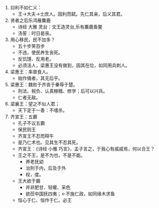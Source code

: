 1. 曰利不如仁义：
    * 王->大夫->士庶人。因利而弑。先仁其亲，后义其君。
2. 贤者之后乐鸿雁麋鹿
    * 诗经 大雅 灵台：文王造灵台,乐有麋鹿鱼鳖
    * 汤誓：时日曷丧。
3. 用心移民，民不加多？
    * 五十步笑百步
    * 不违，使民养生丧死。
    * 反饥馑、反用老。
    * 必须活人，梁惠王没有做到，因其在位，如同用兵刺人。
4. 梁惠王：率兽食人。
    * 始作俑者，其无后乎。
5. 梁惠王：魏败于齐丧于秦辱于楚。
    * 刑法、税负、认真稼穑、修学；后可以兴兵。
    * 仁者无敌。
6. 梁襄王：望之不似人君；
    * 天下定于一善：不嗜杀。
7. 齐宣王：五霸
    * 孔子不议五霸
    * 保民则王
    * 齐宣王不忍而释牛
    * 是乃仁术也。见其生不忍其死。
    * 齐宣王：《诗经 小雅 巧言》，孟子言之，于我心有戚戚焉，何以合王？
    * 王之不王，是不为也，不是不能。
        * 养老抚幼
        * 治刑于内，后及于外
        * 权，度。
    * 王大欲于霸
        * 并非肥甘、轻暖、采色
        * 欲莅中国抚四夷；<-不施仁政，如同缘木求鱼
    * 恒心于仁、恒作于仁。必王
